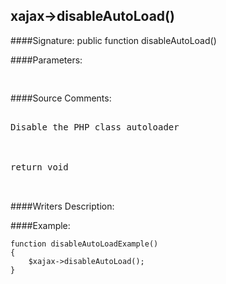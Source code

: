 ## xajax->disableAutoLoad()

####Signature: public function disableAutoLoad()

####Parameters:
<pre>

</pre>
####Source Comments:
<pre>

Disable the PHP class autoloader



return void


</pre>
####Writers Description:


####Example:
```
function disableAutoLoadExample()
{
	$xajax->disableAutoLoad();
}
```